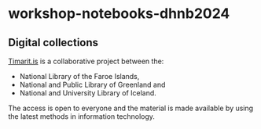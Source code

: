 # workshop-notebooks-dhnb2024


## Digital collections
[Timarit.is](https://timarit.is/) is a collaborative project between the:

- National Library of the Faroe Islands,
- National and Public Library of Greenland and
- National and University Library of Iceland.

The access is open to everyone and the material is made available by using the latest methods in information technology.
